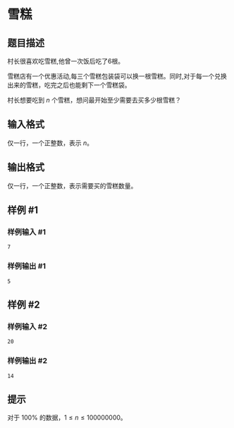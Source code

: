 # 雪糕

## 题目描述

村长很喜欢吃雪糕,他曾一次饭后吃了6根。

雪糕店有一个优惠活动,每三个雪糕包装袋可以换一根雪糕。同时,对于每一个兑换出来的雪糕，吃完之后也能剩下一个雪糕袋。

村长想要吃到 $n$ 个雪糕，想问最开始至少需要去买多少根雪糕？

## 输入格式

仅一行，一个正整数，表示 $n$。

## 输出格式

仅一行，一个正整数，表示需要买的雪糕数量。

## 样例 #1

### 样例输入 #1

```
7
```

### 样例输出 #1

```
5
```

## 样例 #2

### 样例输入 #2

```
20
```

### 样例输出 #2

```
14
```

## 提示

对于 $100\%$ 的数据，$1\leq n  \leq 100000000$。